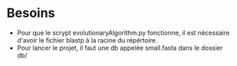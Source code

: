 # Besoins
- Pour que le scrypt evolutionaryAlgorithm.py fonctionne, il est nécessaire d'avoir le fichier blastp à la racine du répértoire. 
- Pour lancer le projet, il faut une db appelée small.fasta dans le dossier db/
